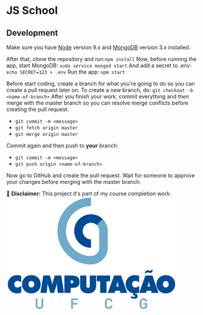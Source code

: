 # JS School

## Development

Make sure you have [Node](https://nodejs.org) version 9.x and [MongoDB](https://docs.mongodb.com/manual/administration/install-community/) version 3.x installed.

After that, clone the repository and run:`npm install`
Now, before running the app, start MongoDB: `sudo service mongod start`
And add a secret to .env: `echo SECRET=123 > .env`
Run the app: `npm start`

Before start coding, create a branch for what you're going to do so you can create a pull request later on. To create a new branch, do:
`git checkout -b <name-of-branch>`
After you finish your work, commit everything and then merge with the master branch so you can resolve merge conflicts before creating the pull request.

- `git commit -m <message>`
- `git fetch origin master`
- `git merge origin master`

Commit again and then push to **your** branch:

- `git commit -m <message>`
- `git push origin <name-of-branch>`

Now go to GitHub and create the pull request. Wait for someone to approve your changes before merging with the master branch.

:loudspeaker: **Disclaimer:** This project it's part of my course completion work.
![Compucao Logo](images/marca_computacao_ufcg_vertical_producao.jpg)
